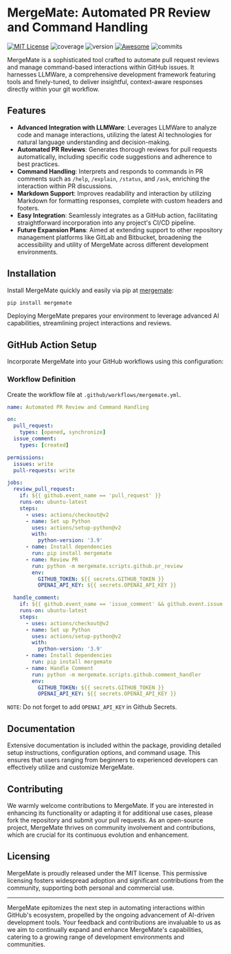 
# MergeMate: Automated PR Review and Command Handling
[![MIT License](https://img.shields.io/github/license/Hardeepsingh980/mergemate)](https://github.com/Hardeepsingh980/mergemate/blob/master/LICENSE)
![coverage](https://img.shields.io/badge/coverage-80%25-yellowgreen)
![version](https://img.shields.io/badge/version-0.1.1-blue)
[![Awesome](https://awesome.re/badge.svg)](https://awesome.re)
![commits](https://img.shields.io/github/commit-activity/m/Hardeepsingh980/mergemate)

MergeMate is a sophisticated tool crafted to automate pull request reviews and manage command-based interactions within GitHub issues. It harnesses LLMWare, a comprehensive development framework featuring tools and finely-tuned, to deliver insightful, context-aware responses directly within your git workflow.

## Features

- **Advanced Integration with LLMWare**: Leverages LLMWare to analyze code and manage interactions, utilizing the latest AI technologies for natural language understanding and decision-making.
- **Automated PR Reviews**: Generates thorough reviews for pull requests automatically, including specific code suggestions and adherence to best practices.
- **Command Handling**: Interprets and responds to commands in PR comments such as `/help`, `/explain`, `/status`, and `/ask`, enriching the interaction within PR discussions.
- **Markdown Support**: Improves readability and interaction by utilizing Markdown for formatting responses, complete with custom headers and footers.
- **Easy Integration**: Seamlessly integrates as a GitHub action, facilitating straightforward incorporation into any project's CI/CD pipeline.
- **Future Expansion Plans**: Aimed at extending support to other repository management platforms like GitLab and Bitbucket, broadening the accessibility and utility of MergeMate across different development environments.

## Installation

Install MergeMate quickly and easily via pip at [mergemate](https://pypi.org/project/mergemate/):

```bash
pip install mergemate
```

Deploying MergeMate prepares your environment to leverage advanced AI capabilities, streamlining project interactions and reviews.

## GitHub Action Setup

Incorporate MergeMate into your GitHub workflows using this configuration:

### Workflow Definition

Create the workflow file at `.github/workflows/mergemate.yml`.
```yaml
name: Automated PR Review and Command Handling

on:
  pull_request:
    types: [opened, synchronize]
  issue_comment:
    types: [created]

permissions:
  issues: write
  pull-requests: write

jobs:
  review_pull_request:
    if: ${{ github.event_name == 'pull_request' }}
    runs-on: ubuntu-latest
    steps:
      - uses: actions/checkout@v2
      - name: Set up Python
        uses: actions/setup-python@v2
        with:
          python-version: '3.9'
      - name: Install dependencies
        run: pip install mergemate
      - name: Review PR
        run: python -m mergemate.scripts.github.pr_review
        env:
          GITHUB_TOKEN: ${{ secrets.GITHUB_TOKEN }}
          OPENAI_API_KEY: ${{ secrets.OPENAI_API_KEY }}

  handle_comment:
    if: ${{ github.event_name == 'issue_comment' && github.event.issue.pull_request && startsWith(github.event.comment.body, '/') }}
    runs-on: ubuntu-latest
    steps:
      - uses: actions/checkout@v2
      - name: Set up Python
        uses: actions/setup-python@v2
        with:
          python-version: '3.9'
      - name: Install dependencies
        run: pip install mergemate
      - name: Handle Comment
        run: python -m mergemate.scripts.github.comment_handler
        env:
          GITHUB_TOKEN: ${{ secrets.GITHUB_TOKEN }}
          OPENAI_API_KEY: ${{ secrets.OPENAI_API_KEY }}
```
`NOTE`: Do not forget to add `OPENAI_API_KEY` in Github Secrets.

## Documentation

Extensive documentation is included within the package, providing detailed setup instructions, configuration options, and command usage. This ensures that users ranging from beginners to experienced developers can effectively utilize and customize MergeMate.

## Contributing

We warmly welcome contributions to MergeMate. If you are interested in enhancing its functionality or adapting it for additional use cases, please fork the repository and submit your pull requests. As an open-source project, MergeMate thrives on community involvement and contributions, which are crucial for its continuous evolution and enhancement.

## Licensing

MergeMate is proudly released under the MIT license. This permissive licensing fosters widespread adoption and significant contributions from the community, supporting both personal and commercial use.

---

MergeMate epitomizes the next step in automating interactions within GitHub's ecosystem, propelled by the ongoing advancement of AI-driven development tools. Your feedback and contributions are invaluable to us as we aim to continually expand and enhance MergeMate's capabilities, catering to a growing range of development environments and communities.
